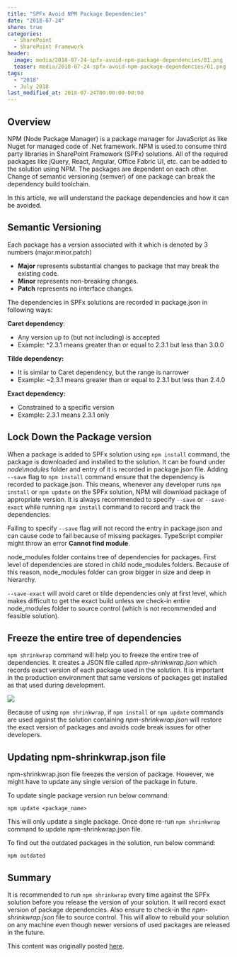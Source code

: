 ```yaml
---
title: "SPFx Avoid NPM Package Dependencies"
date: "2018-07-24"
share: true
categories:
  - SharePoint
  - SharePoint Framework
header:
  image: media/2018-07-24-spfx-avoid-npm-package-dependencies/01.png
  teaser: media/2018-07-24-spfx-avoid-npm-package-dependencies/01.png
tags:
  - "2018"
  - July 2018
last_modified_at: 2018-07-24T00:00:00-00:00
---
```


## Overview

NPM (Node Package Manager) is a package manager for JavaScript as like Nuget for managed code of .Net framework. NPM is used to consume third party libraries in SharePoint Framework (SPFx) solutions. All of the required packages like jQuery, React, Angular, Office Fabric UI, etc. can be added to the solution using NPM. The packages are dependent on each other. Change of semantic versioning (semver) of one package can break the dependency build toolchain.

In this article, we will understand the package dependencies and how it can be avoided.


## Semantic Versioning

Each package has a version associated with it which is denoted by 3 numbers (major.minor.patch)

- **Major** represents substantial changes to package that may break the existing code.
- **Minor** represents non-breaking changes.
- **Patch** represents no interface changes.

The dependencies in SPFx solutions are recorded in package.json in following ways:

**Caret dependency**:

- Any version up to (but not including) is accepted
- Example: ^2.3.1 means greater than or equal to 2.3.1 but less than 3.0.0

**Tilde dependency:**

- It is similar to Caret dependency, but the range is narrower
- Example: ~2.3.1 means greater than or equal to 2.3.1 but less than 2.4.0

**Exact dependency:**

- Constrained to a specific version
- Example: 2.3.1 means 2.3.1 only


## Lock Down the Package version

When a package is added to SPFx solution using ```npm install``` command, the package is downloaded and installed to the solution. It can be found under _node\modules_ folder and entry of it is recorded in package.json file. Adding ```--save``` flag to ```npm install``` command ensure that the dependency is recorded to package.json. This means, whenever any developer runs ```npm install``` or ```npm update``` on the SPFx solution, NPM will download package of appropriate version. It is always recommended to specify ```--save``` or ```--save-exact``` while running ```npm install``` command to record and track the dependencies.

Failing to specify ```--save``` flag will not record the entry in package.json and can cause code to fail because of missing packages. TypeScript compiler might throw an error **Cannot find module**.

node_modules folder contains tree of dependencies for packages. First level of dependencies are stored in child node_modules folders. Because of this reason, node_modules folder can grow bigger in size and deep in hierarchy.

```--save-exact``` will avoid caret or tilde dependencies only at first level, which makes difficult to get the exact build unless we check-in entire node_modules folder to source control (which is not recommended and feasible solution).


## Freeze the entire tree of dependencies

```npm shrinkwrap``` command will help you to freeze the entire tree of dependencies. It creates a JSON file called _npm-shrinkwrap.json_ which records exact version of each package used in the solution. It is important in the production environment that same versions of packages get installed as that used during development.

![](/media/2018-07-24-spfx-avoid-npm-package-dependencies/01.png)

Because of using ```npm shrinkwrap```, if ```npm install``` or ```npm update``` commands are used against the solution containing _npm-shrinkwrap.json_ will restore the exact version of packages and avoids code break issues for other developers.


## Updating npm-shrinkwrap.json file

npm-shrinkwrap.json file freezes the version of package. However, we might have to update any single version of the package in future.

To update single package version run below command:

```
npm update <package_name>
```

This will only update a single package. Once done re-run ```npm shrinkwrap``` command to update npm-shrinkwrap.json file.

To find out the outdated packages in the solution, run below command:

```
npm outdated
```


## Summary

It is recommended to run ```npm shrinkwrap``` every time against the SPFx solution before you release the version of your solution. It will record exact version of package dependencies. Also ensure to check-in the _npm-shrinkwrap.json_ file to source control. This will allow to rebuild your solution on any machine even though newer versions of used packages are released in the future.

This content was originally posted [here](https://www.c-sharpcorner.com/article/sharepoint-framework-avoid-npm-package-dependencies/).

